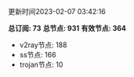 更新时间2023-02-07 03:42:16

**总订阅: 73**
**总节点: 931**
**有效节点: 364**
- v2ray节点: 188
- ss节点: 166
- trojan节点: 10
